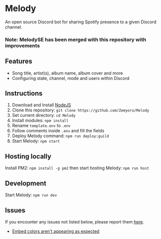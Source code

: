 # Melody

An open source Discord bot for sharing Spotify presence to a given Discord channel.

### Note: MelodySE has been merged with this repository with improvements

## Features
- Song title, artist(s), album name, album cover and more
- Configuring state, channel, mode and users within Discord

## Instructions
1. Download and Install [NodeJS](https://nodejs.org)
2. Clone this repository: `git clone https://github.com/Zemyoro/Melody`
3. Set current directory: `cd Melody`
4. Install modules: `npm install`
5. Rename `template.env` to `.env`
6. Follow comments inside `.env` and fill the fields
7. Deploy Melody command: `npm run deploy:guild`
8. Start Melody: `npm start`

## Hosting locally
Install PM2: `npm install -g pm2` then start hosting Melody: `npm run host`

## Development
Start Melody: `npm run dev`

## Issues
If you encounter any issues not listed below, please report them [here](https://github.com/Zemyoro/Melody/issues).
- [Embed colors aren't appearing as expected](https://github.com/Automattic/node-canvas#compiling)